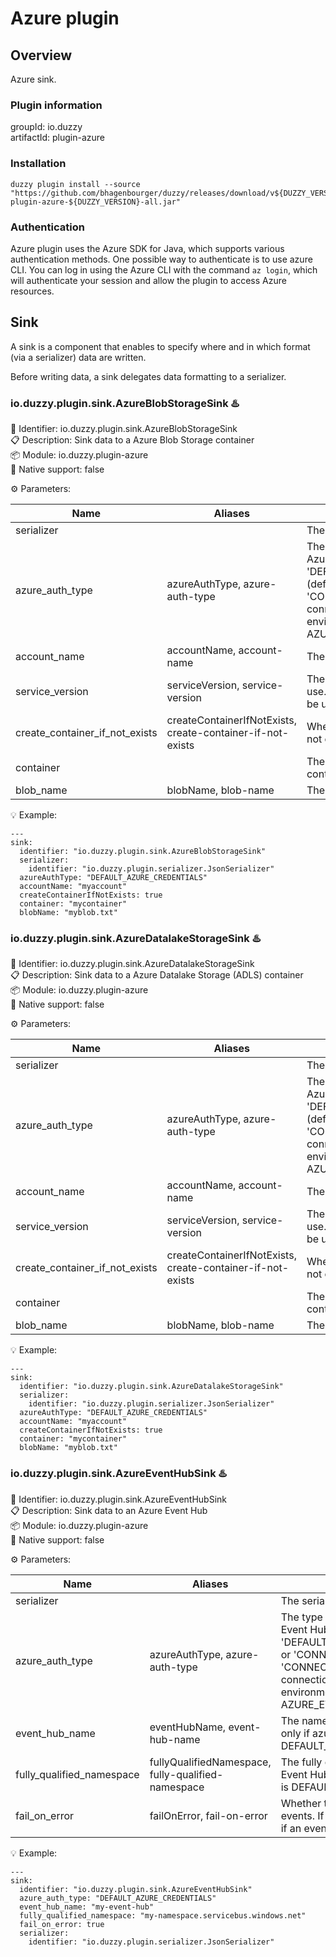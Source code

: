 # Azure plugin

## Overview
Azure sink.

### Plugin information
groupId: io.duzzy  
artifactId: plugin-azure

### Installation
```
duzzy plugin install --source "https://github.com/bhagenbourger/duzzy/releases/download/v${DUZZY_VERSION}/plugin-plugin-azure-${DUZZY_VERSION}-all.jar"
```

### Authentication
Azure plugin uses the Azure SDK for Java, which supports various authentication methods. One possible way to authenticate is to use azure CLI. You can log in using the Azure CLI with the command `az login`, which will authenticate your session and allow the plugin to access Azure resources.

## Sink
A sink is a component that enables to specify where and in which format (via a serializer) data are written.

Before writing data, a sink delegates data formatting to a serializer.

### io.duzzy.plugin.sink.AzureBlobStorageSink ♨️
🔑 Identifier: io.duzzy.plugin.sink.AzureBlobStorageSink  
📋 Description: Sink data to a Azure Blob Storage container  
📦 Module: io.duzzy.plugin-azure  
🧬 Native support: false

⚙️ Parameters:

| Name | Aliases | Description | Default value |
| --- | --- | --- | --- |
| serializer |  | The serializer to use |  |
| azure_auth_type | azureAuthType, azure-auth-type | The type of authentication to use for Azure Blob Storage. Options are 'DEFAULT_AZURE_CREDENTIALS' (default) or 'CONNECTION_STRING'. If 'CONNECTION_STRING' is used, the connection string must be set in the environment variable AZURE_STORAGE_CONNECTION_STRING. | DEFAULT_AZURE_CREDENTIALS |
| account_name | accountName, account-name | The Azure Storage account name |  |
| service_version | serviceVersion, service-version | The Azure Blob Storage service version to use. If not specified, the latest version will be used. | LATEST |
| create_container_if_not_exists | createContainerIfNotExists, create-container-if-not-exists | Whether to create the container if it does not exist | true |
| container |  | The name of the Azure Blob Storage container |  |
| blob_name | blobName, blob-name | The name of the blob to write data to |  |  

💡 Example:
```
---
sink:
  identifier: "io.duzzy.plugin.sink.AzureBlobStorageSink"
  serializer:
    identifier: "io.duzzy.plugin.serializer.JsonSerializer"
  azureAuthType: "DEFAULT_AZURE_CREDENTIALS"
  accountName: "myaccount"
  createContainerIfNotExists: true
  container: "mycontainer"
  blobName: "myblob.txt"
```

### io.duzzy.plugin.sink.AzureDatalakeStorageSink ♨️
🔑 Identifier: io.duzzy.plugin.sink.AzureDatalakeStorageSink  
📋 Description: Sink data to a Azure Datalake Storage (ADLS) container  
📦 Module: io.duzzy.plugin-azure  
🧬 Native support: false

⚙️ Parameters:

| Name | Aliases | Description | Default value |
| --- | --- | --- | --- |
| serializer |  | The serializer to use |  |
| azure_auth_type | azureAuthType, azure-auth-type | The type of authentication to use for Azure Blob Storage. Options are 'DEFAULT_AZURE_CREDENTIALS' (default) or 'CONNECTION_STRING'. If 'CONNECTION_STRING' is used, the connection string must be set in the environment variable AZURE_STORAGE_CONNECTION_STRING. | DEFAULT_AZURE_CREDENTIALS |
| account_name | accountName, account-name | The Azure Storage account name |  |
| service_version | serviceVersion, service-version | The Azure Blob Storage service version to use. If not specified, the latest version will be used. | LATEST |
| create_container_if_not_exists | createContainerIfNotExists, create-container-if-not-exists | Whether to create the container if it does not exist | true |
| container |  | The name of the Azure Blob Storage container |  |
| blob_name | blobName, blob-name | The name of the blob to write data to |  |  

💡 Example:
```
---
sink:
  identifier: "io.duzzy.plugin.sink.AzureDatalakeStorageSink"
  serializer:
    identifier: "io.duzzy.plugin.serializer.JsonSerializer"
  azureAuthType: "DEFAULT_AZURE_CREDENTIALS"
  accountName: "myaccount"
  createContainerIfNotExists: true
  container: "mycontainer"
  blobName: "myblob.txt"
```

### io.duzzy.plugin.sink.AzureEventHubSink ♨️
🔑 Identifier: io.duzzy.plugin.sink.AzureEventHubSink  
📋 Description: Sink data to an Azure Event Hub  
📦 Module: io.duzzy.plugin-azure  
🧬 Native support: false

⚙️ Parameters:

| Name | Aliases | Description | Default value |
| --- | --- | --- | --- |
| serializer |  | The serializer to use |  |
| azure_auth_type | azureAuthType, azure-auth-type | The type of authentication to use for Azure Event Hub. Options are 'DEFAULT_AZURE_CREDENTIALS' (default) or 'CONNECTION_STRING'. If 'CONNECTION_STRING' is used, the connection string must be set in the environment variable AZURE_EVENT_HUB_CONNECTION_STRING. | DEFAULT_AZURE_CREDENTIALS |
| event_hub_name | eventHubName, event-hub-name | The name of the Azure Event Hub, required only if azure_auth_type is DEFAULT_AZURE_CREDENTIALS. |  |
| fully_qualified_namespace | fullyQualifiedNamespace, fully-qualified-namespace | The fully qualified namespace of the Azure Event Hub, required only if azure_auth_type is DEFAULT_AZURE_CREDENTIALS. |  |
| fail_on_error | failOnError, fail-on-error | Whether to fail on error when sending events. If true, an IOException will be thrown if an event cannot be sent. | true |  

💡 Example:
```
---
sink:
  identifier: "io.duzzy.plugin.sink.AzureEventHubSink"
  azure_auth_type: "DEFAULT_AZURE_CREDENTIALS"
  event_hub_name: "my-event-hub"
  fully_qualified_namespace: "my-namespace.servicebus.windows.net"
  fail_on_error: true
  serializer:
    identifier: "io.duzzy.plugin.serializer.JsonSerializer"
```